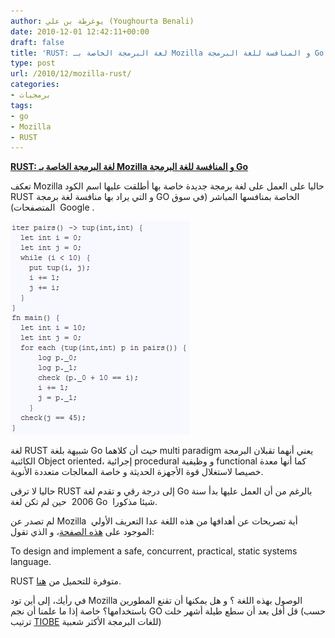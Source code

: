 ```yaml
---
author: يوغرطة بن علي (Youghourta Benali)
date: 2010-12-01 12:42:11+00:00
draft: false
title: 'RUST: لغة البرمجة الخاصة بـ Mozilla و المنافسة للغة البرمجة Go '
type: post
url: /2010/12/mozilla-rust/
categories:
- برمجيات
tags:
- go
- Mozilla
- RUST
---
```


**[RUST: لغة البرمجة الخاصة بـ Mozilla و المنافسة للغة البرمجة Go](https://www.it-scoop.com/2010/12/mozilla-rust/)**


تعكف Mozilla حاليا على العمل على لغة برمجة جديدة خاصة بها أطلقت عليها اسم الكود RUST و التي يراد بها منافسة لغة برمجة GO الخاصة بمنافسها المباشر (في سوق المتصفحات)  Google .

[![](rust_code-sample_1110.png)
](https://www.it-scoop.com/2010/12/mozilla-rust/)

لغة RUST شبيهة بلغة Go حيث أن كلاهما multi paradigm يعني أنهما تقبلان البرمجة الكائنية Object oriented، إجرائية procedural و وظيفية functional كما أنها معدة خصيصا لاستغلال قوة الأجهزة الحديثة و خاصة المعالجات متعددة الأنوية.

حاليا لا ترقى RUST إلى درجة رقي و تقدم لغة Go بالرغم من أن العمل عليها بدأ سنة 2006  حين لم تكن لغة Go  شيئا مذكورا.

لم تصدر عن Mozilla أية تصريحات عن أهدافها من هذه اللغة عدا التعريف الأولي  الموجود على [هذه الصفحة](https://github.com/graydon/rust/wiki/Project-FAQ)، و الذي تقول:

To design and implement a safe, concurrent, practical, static systems language.

RUST متوفرة للتحميل من [هنا](https://github.com/graydon/rust/).

في رأيك، إلى أين تود Mozilla الوصول بهذه اللغة ؟ و هل يمكنها أن تقنع المطورين باستخدامها؟ خاصة إذا ما علمنا أن نجم GO قل أفل بعد أن سطع طيلة أشهر خلت (حسب ترتيب [TIOBE](https://www.it-scoop.com/tag/tiobe/) للغات البرمجة الأكثر شعبية)
